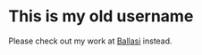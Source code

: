# This is my old username

Please check out my work at [Ballasi](https://github.com/Ballasi) instead.
